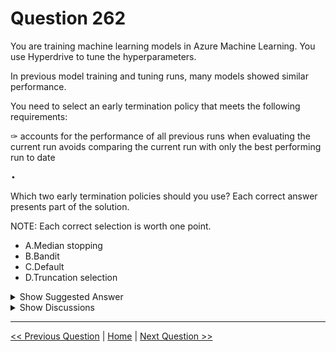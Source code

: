 # Question 262

You are training machine learning models in Azure Machine Learning. You use Hyperdrive to tune the hyperparameters.

In previous model training and tuning runs, many models showed similar performance.

You need to select an early termination policy that meets the following requirements:

✑ accounts for the performance of all previous runs when evaluating the current run avoids comparing the current run with only the best performing run to date

![Question Image](../images/q262_q_0028000002.png)

Which two early termination policies should you use? Each correct answer presents part of the solution.

NOTE: Each correct selection is worth one point.

- A.Median stopping
- B.Bandit
- C.Default
- D.Truncation selection

<details>
  <summary>Show Suggested Answer</summary>

<strong>AD</strong><br>

</details>

<details>
  <summary>Show Discussions</summary>

<blockquote><p><strong>dushmantha</strong> <code>(Sat 27 Aug 2022 07:06)</code> - <em>Upvotes: 25</em></p><p>Condition 1: account for all previous runs
Condition 2: avoid comparing with only best performing run up to date

1. Condition 1: ok, Condition 2: ok (calculates running avg and its median at every step)
2. Condition 1: ok, Condition 2: no (slack transformed value is compared with previous best value)
3. Condition 1: no, Condition 2: no (no termination)
4. Condition 1: ok, Condition 2: ok (to get lowest performing runs need to account for all runs)</p></blockquote>
<blockquote><p><strong>phdykd</strong> <code>(Sat 20 Jul 2024 05:26)</code> - <em>Upvotes: 1</em></p><p>A and D</p></blockquote>
<blockquote><p><strong>Peeking</strong> <code>(Thu 14 Mar 2024 10:29)</code> - <em>Upvotes: 2</em></p><p>Median stopping is an early termination policy based on running averages of primary metrics reported by the runs. This policy computes running averages across all training runs and stops runs whose primary metric value is worse than the median of the averages.

Truncation selection cancels a percentage of lowest performing runs at each evaluation interval. Runs are compared using the primary metric.</p></blockquote>

<blockquote><p><strong>phdykd</strong> <code>(Wed 21 Feb 2024 18:36)</code> - <em>Upvotes: 2</em></p><p>So, the recommended early termination policies in this case are A (Median Stopping) and B (Bandit) because they both account for the performance of all previous runs when evaluating the current run and do not rely only on the best performing run to date.</p></blockquote>
<blockquote><p><strong>phdykd</strong> <code>(Wed 21 Feb 2024 18:17)</code> - <em>Upvotes: 2</em></p><p>A. Median stopping B. Bandit</p></blockquote>
<blockquote><p><strong>therealola</strong> <code>(Sun 18 Jun 2023 01:46)</code> - <em>Upvotes: 2</em></p><p>On exam 18-06-22</p></blockquote>
<blockquote><p><strong>JTWang</strong> <code>(Sat 22 Apr 2023 10:51)</code> - <em>Upvotes: 1</em></p><p>on exam 04/22/2022</p></blockquote>
<blockquote><p><strong>synapse</strong> <code>(Sun 12 Mar 2023 01:40)</code> - <em>Upvotes: 3</em></p><p>AD see Dushmantha explain</p></blockquote>
<blockquote><p><strong>yuanxuan1</strong> <code>(Fri 10 Feb 2023 06:36)</code> - <em>Upvotes: 2</em></p><p>answer is AD</p></blockquote>
<blockquote><p><strong>dija123</strong> <code>(Mon 19 Dec 2022 09:15)</code> - <em>Upvotes: 4</em></p><p>I agree with AD</p></blockquote>
<blockquote><p><strong>tunaktunak</strong> <code>(Sat 26 Nov 2022 12:20)</code> - <em>Upvotes: 2</em></p><p>On exam 26/11/2021</p></blockquote>
<blockquote><p><strong>VJPrakash</strong> <code>(Wed 10 Aug 2022 09:18)</code> - <em>Upvotes: 3</em></p><p>It should be B and D(Truncate instead of Default).

The default as per documentation means no termination policy.</p></blockquote>

<blockquote><p><strong>pancman</strong> <code>(Tue 11 Apr 2023 02:26)</code> - <em>Upvotes: 1</em></p><p>The correct answer should be A and D.</p></blockquote>
<blockquote><p><strong>trickerk</strong> <code>(Sun 07 Aug 2022 19:27)</code> - <em>Upvotes: 3</em></p><p>Given answers are correct.
- Truncation cancels a percentage of lowest performing runs at each evaluation interval;
- Bandit policy compares the value (Y + Y * slack_factor) to AUC value, and if smaller, cancels the run.

So &quot;Median stopping policy&quot; and &quot;Default&quot; are correct answers.

https://docs.microsoft.com/en-us/azure/machine-learning/how-to-tune-hyperparameters
https://docs.microsoft.com/en-us/python/api/azureml-train-core/azureml.train.hyperdrive.banditpolicy?view=azure-ml-py#definition</p></blockquote>

<blockquote><p><strong>trickerk</strong> <code>(Sun 07 Aug 2022 19:29)</code> - <em>Upvotes: 1</em></p><p>&quot;accounts for the performance of all previous runs&quot;</p></blockquote>
<blockquote><p><strong>manualrg</strong> <code>(Sat 27 Jan 2024 22:49)</code> - <em>Upvotes: 1</em></p><p>To apply truncation policy , a percentile must be computed, so indeed it uses &quot;performance of all previous runs&quot; IMHO</p></blockquote>
<blockquote><p><strong>pancman</strong> <code>(Tue 11 Apr 2023 02:28)</code> - <em>Upvotes: 1</em></p><p>You&#x27;re wrong. The default policy is no early termination. Therefore it doesn&#x27;t satisfy the requirement in the question.
The correct answer is median and truncation. (A and D)</p></blockquote>
<blockquote><p><strong>slash_nyk</strong> <code>(Wed 03 Aug 2022 20:33)</code> - <em>Upvotes: 2</em></p><p>I take my words back. Median and Bandit look for best performing runs.. Truncation cancels at each interval</p></blockquote>
<blockquote><p><strong>slash_nyk</strong> <code>(Sat 16 Jul 2022 09:47)</code> - <em>Upvotes: 4</em></p><p>Median and Truncation are the correct answers</p></blockquote>
<blockquote><p><strong>YipingRuan</strong> <code>(Mon 25 Jul 2022 03:48)</code> - <em>Upvotes: 1</em></p><p>&quot;Truncation selection cancels a percentage of lowest performing runs at [each evaluation interval].&quot;</p></blockquote>
<blockquote><p><strong>guddusao</strong> <code>(Wed 13 Jul 2022 12:30)</code> - <em>Upvotes: 3</em></p><p>I don&#x27;t think default would be there. The right answer would be Median stopping policy and truncate selection policy both supports early termination policy.</p></blockquote>
<blockquote><p><strong>saurabh288</strong> <code>(Wed 20 Jul 2022 09:18)</code> - <em>Upvotes: 1</em></p><p>Truncation selection doesn&#x27;t stop the run.</p></blockquote>
<blockquote><p><strong>NickData90</strong> <code>(Mon 08 Aug 2022 07:01)</code> - <em>Upvotes: 4</em></p><p>How does a &quot;termination policy&quot; not stop a run? If I look at the docs it clearly says that it looks at all runs and cancels a percentage of this each interval: https://docs.microsoft.com/en-us/python/api/azureml-train-core/azureml.train.hyperdrive.truncationselectionpolicy?view=azure-ml-py</p></blockquote>

</details>

---

[<< Previous Question](question_261.md) | [Home](/index.md) | [Next Question >>](question_263.md)
